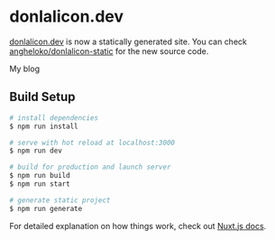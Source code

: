 # donlalicon.dev

[donlalicon.dev](https://donlalicon.dev) is now a statically generated site. You can check [angheloko/donlalicon-static](https://github.com/angheloko/donlalicon-static) for the new source code.

My blog

## Build Setup

``` bash
# install dependencies
$ npm run install

# serve with hot reload at localhost:3000
$ npm run dev

# build for production and launch server
$ npm run build
$ npm run start

# generate static project
$ npm run generate
```

For detailed explanation on how things work, check out [Nuxt.js docs](https://nuxtjs.org).
